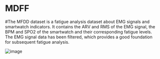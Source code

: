 # MDFF
#The MFDD dataset is a fatigue analysis dataset about EMG signals and smartwatch indicators. It contains the ARV and RMS of the EMG signal, the BPM and SPO2 of the smartwatch and their corresponding fatigue levels. The EMG signal data has been filtered, which provides a good foundation for subsequent fatigue analysis.





![image](https://github.com/user-attachments/assets/d5466f41-5a83-4497-b83e-3c99cb9d89b1)
